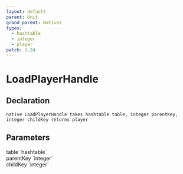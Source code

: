 ```yaml
---
layout: default
parent: Unit
grand_parent: Natives
types:
  - hashtable
  - integer
  - player
patch: 1.24
---
```


# LoadPlayerHandle

## Declaration

```
native LoadPlayerHandle takes hashtable table, integer parentKey, integer childKey returns player
```

## Parameters
<dl>
  <dt>table `hashtable`</dt>
  <dd></dd>

  <dt>parentKey `integer`</dt>
  <dd></dd>

  <dt>childKey `integer`</dt>
  <dd></dd>
</dl>